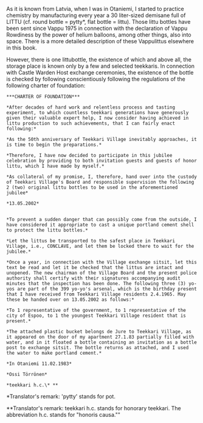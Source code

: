 
As it is known from Latvia, when I was in Otaniemi, I started to practice chemistry by manufacturing every year a 30 liter-sized demisane full of LITTU (cf. round bottle = pytty\*, flat bottle = littu). Those littu bottles have been sent since Vappu 1975 in connection with the declaration of Vappu Rowdiness by the power of helium balloons, among other things, also into space. There is a more detailed description of these Vappulittus elsewhere in this book.

However, there is one littubottle, the existence of which and above all, the storage place is known only by a few and selected teekkaris. In connection with Castle Warden Host exchange ceremonies, the existence of the bottle is checked by following conscientiously following the regulations of the following charter of foundation: 

    ***CHARTER OF FOUNDATION***

    *After decades of hard work and relentless process and tasting experiment, to which countless teekkari generations have generously given their valuable expert help, I now consider having achieved in littu production to such achievements, that I can fairly enact following:*

    *As the 50th anniversary of Teekkari Village inevitably approaches, it is time to begin the preparations.*

    *Therefore, I have now decided to participate in this jubilee celebration by providing to both invitation guests and guests of honor littu, which I have made by myself.*

    *As collateral of my promise, I, therefore, hand over into the custody of Teekkari Village's Board and responsible supervision the following 2 (two) original littu bottles to be used in the aforementioned jubilee*

    *13.05.2002*


    *To prevent a sudden danger that can possibly come from the outside, I have considered it appropriate to cast a unique portland cement shell to protect the littu bottles.*

    *Let the littus be transported to the safest place in Teekkari Village, i.e., CONCLAVE, and let them be locked there to wait for the jubilee.*

    *Once a year, in connection with the Village exchange sitsit, let this text be read and let it be checked that the littus are intact and unopened. The new chairman of the Village Board and the present police authority shall certify with their signatures accompanying audit minutes that the inspection has been done. The following three (3) yo-yos are part of the 399 yo-yo's arsenal, which is the birthday present that I have received from Teekkari Village residents 2.4.1965. May these be handed over on 13.05.2002 as follows:*

    *To 1 representative of the government, to 1 representative of the city of Espoo, to 1 the youngest Teekkari Village resident that is present.*

    *The attached plastic bucket belongs de Jure to Teekkari Village, as it appeared on the door of my apartment 27.1.83 partially filled with water, and in it floated a bottle containing an invitation as a bottle post to exchange sitsit. The bottle returns as attached, and I used the water to make portland cement.*

    *In Otaniemi 11.02.1983*

    *Ossi Törrönen*

    *teekkari h.c.\* **

*Translator's remark: 'pytty' stands for pot.

**Translator's remark: teekkari h.c. stands for honorary teekkari. The abbreviation h.c. stands for "honoris causa.""